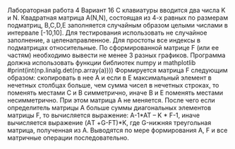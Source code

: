 Лабораторная работа 4
Вариант 16
С клавиатуры вводится два числа K и N. Квадратная матрица А(N,N),
состоящая из 4-х равных по размерам подматриц, B,C,D,E заполняется
случайным образом целыми числами в интервале [-10,10].
Для тестирования использовать не случайное заполнение, а целенаправленное.
Для простоты все индексы в подматрицах относительные.
По сформированной матрице F (или ее частям) необходимо вывести не менее 3 разных графиков.
Программа должна использовать функции библиотек numpy  и mathplotlib #print(int(np.linalg.det(np.array(a))))
Формируется матрица F следующим образом: скопировать в нее А и  если в Е
максимальный элемент в нечетных столбцах больше, чем сумма чисел в
нечетных строках, то поменять местами С и В симметрично, иначе В и Е
поменять местами несимметрично. При этом матрица А не меняется.
После чего если определитель матрицы А больше суммы диагональных элементов матрицы
F, то вычисляется выражение: A-1*AT – K * F-1, иначе вычисляется выражение
(AТ +G-FТ)*K, где G-нижняя треугольная матрица, полученная из А. Выводятся по мере
формирования А, F и все матричные операции последовательно.
